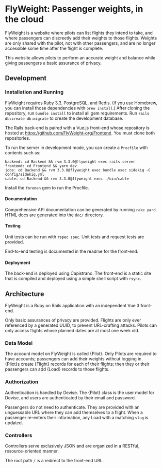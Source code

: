 # FlyWeight: Passenger weights, in the cloud

FlyWeight is a website where pilots can list flights they intend to take, and
where passengers can discreetly add their weights to those flights. Weights are
only shared with the pilot, not with other passengers, and are no longer
accessible some time after the flight is complete.

This website allows pilots to perform an accurate weight and balance while
giving passengers a basic assurance of privacy.

## Development

### Installation and Running

FlyWeight requires Ruby 3.3, PostgreSQL, and Redis. (If you use Homebrew,
you can install those dependencies with `brew install`.) After cloning the
repository, run `bundle install` to install all gem requirements. Run
`rails db:create db:migrate` to create the development database.

The Rails back-end is paired with a Vue.js front-end whose repository is hosted
at https://github.com/FlyWeight-org/Frontend. You must clone both repositories.

To run the server in development mode, you can create a `Procfile` with contents
such as:

```
backend: cd Backend && rvm 3.3.0@flyweight exec rails server
frontend: cd Frontend && yarn dev
jobs: cd Backend && rvm 3.3.0@flyweight exec bundle exec sidekiq -C config/sidekiq.yml
cable: cd Backend && rvm 3.3.0@flyweight exec ./bin/cable
```

Install the `foreman` gem to run the Procfile.

#### Documentation

Comprehensive API documentation can be generated by running `rake yard`. HTML
docs are generated into the `doc/` directory.

#### Testing

Unit tests can be run with `rspec spec`. Unit tests and request tests are
provided.

End-to-end testing is documented in the readme for the front-end.

#### Deployment

The back-end is deployed using Capistrano. The front-end is a static site that
is compiled and deployed using a simple shell script with `rsync`.

## Architecture

FlyWeight is a Ruby on Rails application with an independent Vue 3 front-end.

Only basic assurances of privacy are provided. Flights are only ever referenced
by a generated UUID, to prevent URL-crafting attacks. Pilots can only access
flights whose planned dates are at most one week old.

### Data Model

The account model on FlyWeight is called {Pilot}. Only Pilots are required to
have accounts; passengers can add their weights without logging in. {Pilot}s
create {Flight} records for each of their flights; then they or their passengers
can add {Load} records to those flights.

### Authorization

Authentication is handled by Devise. The {Pilot} class is the user model for
Devise, and users are authenticated by their email and password.

Passengers do not need to authenticate. They are provided with an unguessable
URL where they can add themselves to a flight. When a passenger re-enters their
information, any Load with a matching `slug` is updated.

### Controllers

Controllers serve exclusively JSON and are organized in a RESTful,
resource-oriented manner.

The root path `/` is a redirect to the front-end URL.
